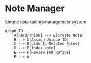 # Note Manager

Simple note taking/management system
```
graph TD
    A[Read/Think] --> B[Create Note]
    B --> C[Assign Unique ID]
    C --> D[Link to Related Notes]
    D --> E[Index Note]
    E --> F[Review and Refine]
    F --> A

```

